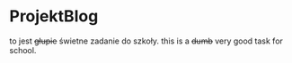 # ProjektBlog
to jest ~~głupie~~ świetne zadanie do szkoły.
this is a ~~dumb~~ very good task for school.
